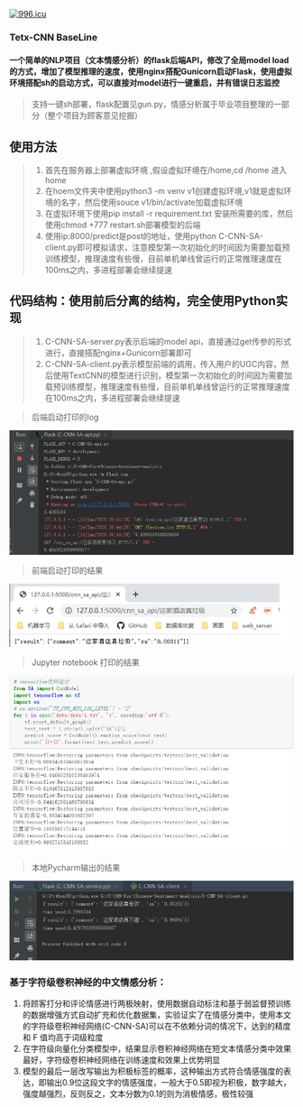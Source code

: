 
[![996.icu](https://img.shields.io/badge/link-996.icu-red.svg)](https://996.icu)



### Tetx-CNN BaseLine
#### 一个简单的NLP项目（文本情感分析）的flask后端API，修改了全局model load的方式，增加了模型推理的速度，使用nginx搭配Gunicorn启动Flask，使用虚拟环境搭配sh的启动方式，可以直接对model进行一键重启，并有错误日志监控
 

 
>  支持一键sh部署，flask配置见gun.py，情感分析属于毕业项目整理的一部分（整个项目为顾客意见挖掘）

## 使用方法

> 1. 首先在服务器上部署虚拟环境 ,假设虚拟环境在/home,cd /home 进入home
> 2. 在hoem文件夹中使用python3 -m venv v1创建虚拟环境,v1就是虚拟环境的名字，然后使用souce v1/bin/activate加载虚拟环境
> 4. 在虚拟环境下使用pip install -r requirement.txt 安装所需要的库，然后使用chmod +777 restart.sh部署模型的后端
> 5. 使用ip:8000/predict是post的地址，使用python C-CNN-SA-client.py即可模拟请求，注意模型第一次初始化的时间因为需要加载预训练模型，推理速度有些慢，目前单机单线曾运行的正常推理速度在100ms之内，多进程部署会继续提速


## 代码结构：使用前后分离的结构，完全使用Python实现

> 1. C-CNN-SA-server.py表示后端的model api，直接通过get传参的形式进行，直接搭配nginx+Gunicorn部署即可
> 2. C-CNN-SA-client.py表示模型前端的调用，传入用户的UGC内容，然后使用TextCNN的模型进行识别，模型第一次初始化的时间因为需要加载预训练模型，推理速度有些慢，目前单机单线曾运行的正常推理速度在100ms之内，多进程部署会继续提速


> 后端启动打印的log

<div align=center><img  src="https://github.com/CarryChang/C-CNN-for-Chinese-Sentiment-Analysis/blob/master/pic/api_time_used.png"></div>

> 前端启动打印的结果

<div align=center><img  src="https://github.com/CarryChang/C-CNN-for-Chinese-Sentiment-Analysis/blob/master/pic/restful_api.png"></div>

> Jupyter notebook 打印的结果

<div align=center><img  src="https://github.com/CarryChang/C-CNN-for-Chinese-Sentiment-Analysis/blob/master/pic/result.png"></div>


> 本地Pycharm输出的结果

<div align=center><img  src="https://github.com/CarryChang/C-CNN-for-Chinese-Sentiment-Analysis/blob/master/pic/client.png"></div>


### 基于字符级卷积神经的中文情感分析：
1. 将顾客打分和评论情感进行两极映射，使用数据自动标注和基于弱监督预训练的数据增强方式自动扩充和优化数据集，实验证实了在情感分类中，使用本文的字符级卷积神经网络(C-CNN-SA)可以在不依赖分词的情况下，达到的精度和 F 值均高于词级粒度
2. 在字符级向量化分类模型中，结果显示卷积神经网络在短文本情感分类中效果最好，字符级卷积神经网络在训练速度和效果上优势明显
3. 模型的最后一层改写输出为积极标签的概率，这种输出方式符合情感强度的表达，即输出0.9位这段文字的情感强度，一般大于0.5即视为积极，数字越大，强度越强烈，反则反之，文本分数为0.1的则为消极情感，极性较强

